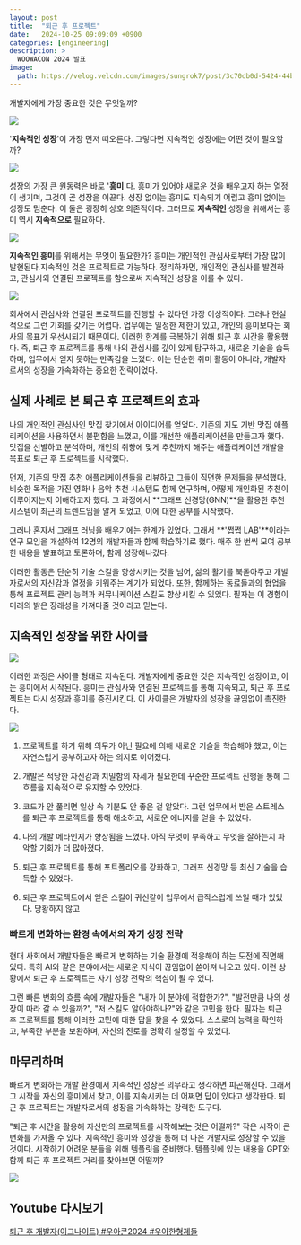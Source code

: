 ```yaml
---
layout: post
title:  "퇴근 후 프로젝트"
date:   2024-10-25 09:09:09 +0900
categories: [engineering]
description: >
  WOOWACON 2024 발표
image: 
  path: https://velog.velcdn.com/images/sungrok7/post/3c70db0d-5424-44b6-a1a7-46d703821c6e/image.png
---
```


개발자에게 가장 중요한 것은 무엇일까?

![](https://velog.velcdn.com/images/sungrok7/post/91ccfe71-9c82-43bb-974b-87060120c716/image.jpg)

 '**지속적인 성장**'이 가장 먼저 떠오른다. 그렇다면 지속적인 성장에는 어떤 것이 필요할까? 
 
![](https://velog.velcdn.com/images/sungrok7/post/960b1fc1-99ce-4ae3-b69f-504a4c4d535d/image.jpg)

성장의 가장 큰 원동력은 바로 '**흥미**'다. 흥미가 있어야 새로운 것을 배우고자 하는 열정이 생기며, 그것이 곧 성장을 이끈다. 성장 없이는 흥미도 지속되기 어렵고 흥미 없이는 성장도 멈춘다. 이 둘은 굉장히 상호 의존적이다. 그러므로 **지속적인** 성장을 위해서는 흥미 역시 **지속적으로** 필요하다.

![](https://velog.velcdn.com/images/sungrok7/post/5188c73b-41e5-411a-8378-e584e3af1da0/image.jpg)

**지속적인 흥미**를 위해서는 무엇이 필요한가? 흥미는 개인적인 관심사로부터 가장 많이 발현된다.지속적인 것은 프로젝트로 가능하다. 정리하자면, 개인적인 관심사를 발견하고, 관심사와 연결된 프로젝트를 함으로써 지속적인 성장을 이룰 수 있다.

![](https://velog.velcdn.com/images/sungrok7/post/7c221490-a128-4fb7-9294-93b00fc1b159/image.jpg)

회사에서 관심사와 연결된 프로젝트를 진행할 수 있다면 가장 이상적이다. 그러나 현실적으로 그런 기회를 갖기는 어렵다. 업무에는 일정한 제한이 있고, 개인의 흥미보다는 회사의 목표가 우선시되기 때문이다. 이러한 한계를 극복하기 위해 퇴근 후 시간을 활용했다. 즉, 퇴근 후 프로젝트를 통해 나의 관심사를 깊이 있게 탐구하고, 새로운 기술을 습득하며, 업무에서 얻지 못하는 만족감을 느꼈다. 이는 단순한 취미 활동이 아니라, 개발자로서의 성장을 가속화하는 중요한 전략이었다.

## 실제 사례로 본 퇴근 후 프로젝트의 효과

나의 개인적인 관심사인 맛집 찾기에서 아이디어를 얻었다. 기존의 지도 기반 맛집 애플리케이션을 사용하면서 불편함을 느꼈고, 이를 개선한 애플리케이션을 만들고자 했다. 맛집을 선별하고 분석하며, 개인의 취향에 맞게 추천까지 해주는 애플리케이션 개발을 목표로 퇴근 후 프로젝트를 시작했다.

먼저, 기존의 맛집 추천 애플리케이션들을 리뷰하고 그들이 직면한 문제들을 분석했다. 비슷한 목적을 가진 영화나 음악 추천 시스템도 함께 연구하며, 어떻게 개인화된 추천이 이루어지는지 이해하고자 했다. 그 과정에서 **그래프 신경망(GNN)**을 활용한 추천 시스템이 최근의 트렌드임을 알게 되었고, 이에 대한 공부를 시작했다.

그러나 혼자서 그래프 러닝을 배우기에는 한계가 있었다. 그래서 **'쩝쩝 LAB'**이라는 연구 모임을 개설하여 12명의 개발자들과 함께 학습하기로 했다. 매주 한 번씩 모여 공부한 내용을 발표하고 토론하며, 함께 성장해나갔다.

이러한 활동은 단순히 기술 스킬을 향상시키는 것을 넘어, 삶의 활기를 북돋아주고 개발자로서의 자신감과 열정을 키워주는 계기가 되었다. 또한, 함께하는 동료들과의 협업을 통해 프로젝트 관리 능력과 커뮤니케이션 스킬도 향상시킬 수 있었다. 필자는 이 경험이 미래의 밝은 장래성을 가져다줄 것이라고 믿는다.

## 지속적인 성장을 위한 사이클
![](https://velog.velcdn.com/images/sungrok7/post/210e32f6-adc3-43a6-a58a-3365686e88ff/image.jpg)

이러한 과정은 사이클 형태로 지속된다. 개발자에게 중요한 것은 지속적인 성장이고, 이는 흥미에서 시작된다. 흥미는 관심사와 연결된 프로젝트를 통해 지속되고, 퇴근 후 프로젝트는 다시 성장과 흥미를 증진시킨다. 이 사이클은 개발자의 성장을 끊임없이 촉진한다.

![](https://velog.velcdn.com/images/sungrok7/post/0458f627-d2b2-4366-8859-d3c276dc0f21/image.jpg)

1. 프로젝트를 하기 위해 의무가 아닌 필요에 의해 새로운 기술을 학습해야 했고, 이는 자연스럽게 공부하고자 하는 의지로 이어졌다.

2. 개발은 적당한 자신감과 치밀함의 자세가 필요한데 꾸준한 프로젝트 진행을 통해 그 흐름을 지속적으로 유지할 수 있었다.

3. 코드가 안 풀리면 일상 속 기분도 안 좋은 걸 알았다. 그런 업무에서 받은 스트레스를 퇴근 후 프로젝트를 통해 해소하고, 새로운 에너지를 얻을 수 있었다.

4. 나의 개발 메타인지가 향상됨을 느꼈다. 아직 무엇이 부족하고 무엇을 잘하는지 파악할 기회가 더 많아졌다.

5. 퇴근 후 프로젝트를 통해 포트폴리오를 강화하고, 그래프 신경망 등 최신 기술을 습득할 수 있었다.

6. 퇴근 후 프로젝트에서 얻은 스킬이 귀신같이 업무에서 급작스럽게 쓰일 때가 있었다. 당황하지 않고 

### 빠르게 변화하는 환경 속에서의 자기 성장 전략

현대 사회에서 개발자들은 빠르게 변화하는 기술 환경에 적응해야 하는 도전에 직면해 있다. 특히 AI와 같은 분야에서는 새로운 지식이 끊임없이 쏟아져 나오고 있다. 이런 상황에서 퇴근 후 프로젝트는 자기 성장 전략의 핵심이 될 수 있다.

그런 빠른 변화의 흐름 속에 개발자들은  "내가 이 분야에 적합한가?", "발전만큼 나의 성장이 따라 갈 수 있을까?", "저 스킬도 알아야하나?"와 같은 고민을 한다. 필자는 퇴근 후 프로젝트를 통해 이러한 고민에 대한 답을 찾을 수 있었다. 스스로의 능력을 확인하고, 부족한 부분을 보완하며, 자신의 진로를 명확히 설정할 수 있었다.

## 마무리하며

빠르게 변화하는 개발 환경에서 지속적인 성장은 의무라고 생각하면 피곤해진다. 그래서 그 시작을 자신의 흥미에서 찾고, 이를 지속시키는 데 어쩌면 답이 있다고 생각한다. 퇴근 후 프로젝트는 개발자로서의 성장을 가속화하는 강력한 도구다.

"퇴근 후 시간을 활용해 자신만의 프로젝트를 시작해보는 것은 어떨까?" 작은 시작이 큰 변화를 가져올 수 있다. 지속적인 흥미와 성장을 통해 더 나은 개발자로 성장할 수 있을 것이다. 시작하기 어려운 분들을 위해 템플릿을 준비했다. 템플릿에 있는 내용을 GPT와 함께 퇴근 후 프로젝트 거리를 찾아보면 어떨까?

![](https://velog.velcdn.com/images/sungrok7/post/01cdb727-5403-4532-a28b-0482d1100939/image.jpg)


## Youtube 다시보기
[퇴근 후 개발자(이그나이트) #우아콘2024 #우아한형제들](https://youtu.be/pZX75fzaggU?si=1eZbUofvn-bxFK3k&t=608)

[jekyll-docs]: https://jekyllrb.com/docs/home
[jekyll-gh]:   https://github.com/jekyll/jekyll
[jekyll-talk]: https://talk.jekyllrb.com/